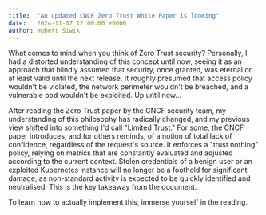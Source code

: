 ```yaml
---
title:  "An updated CNCF Zero Trust White Paper is looming"
date:   2024-11-07 12:00:00 +0000
author: Hubert Siwik
---
```


What comes to mind when you think of Zero Trust security? Personally, I had a distorted understanding of this concept
until now, seeing it as an approach that blindly assumed that security, once granted, was eternal or... at least valid
until the next release. It roughly presumed that access policy wouldn't be violated, the network perimeter wouldn't be
breached, and a vulnerable pod wouldn't be exploited. Up until now…

After reading the Zero Trust paper by the CNCF security team, my understanding of this philosophy has radically changed,
and my previous view shifted into something I'd call "Limited Trust." For some, the CNCF paper introduces, and for
others reminds, of a notion of total lack of confidence, regardless of the request's source. It enforces
a "trust nothing" policy, relying on metrics that are constantly evaluated and adjusted according to the current context.
Stolen credentials of a benign user or an exploited Kubernetes instance will no longer be a foothold for significant damage,
as non-standard activity is expected to be quickly identified and neutralised. This is the key takeaway from the document.

To learn how to actually implement this, immerse yourself in the reading.
